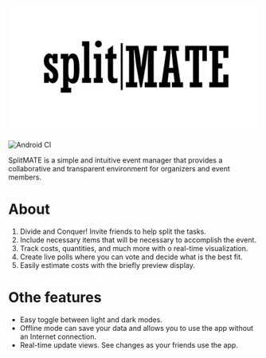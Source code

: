 ![Splitmate API](https://raw.githubusercontent.com/trackerforce/splitmate-assets/master/logo/sm_logo.png)

![Android CI](https://github.com/trackerforce/splitmate-android-app/workflows/Android%20CI/badge.svg?branch=master)

SplitMATE is a simple and intuitive event manager that provides a collaborative and transparent environment for organizers and event members.

# About

1. Divide and Conquer! Invite friends to help split the tasks.
2. Include necessary items that will be necessary to accomplish the event.
3. Track costs, quantities, and much more with o real-time visualization.
4. Create live polls where you can vote and decide what is the best fit.
5. Easily estimate costs with the briefly preview display.

# Othe features

- Easy toggle between light and dark modes.
- Offline mode can save your data and allows you to use the app without an Internet connection.
- Real-time update views. See changes as your friends use the app.